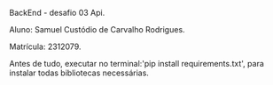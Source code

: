 BackEnd - desafio 03 Api.

Aluno: Samuel Custódio de Carvalho Rodrigues.

Matrícula: 2312079.


Antes de tudo, executar no terminal:'pip install requirements.txt', para instalar todas bibliotecas necessárias.
